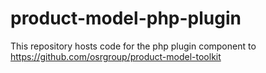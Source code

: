# product-model-php-plugin
This repository hosts code for the php plugin component to https://github.com/osrgroup/product-model-toolkit
